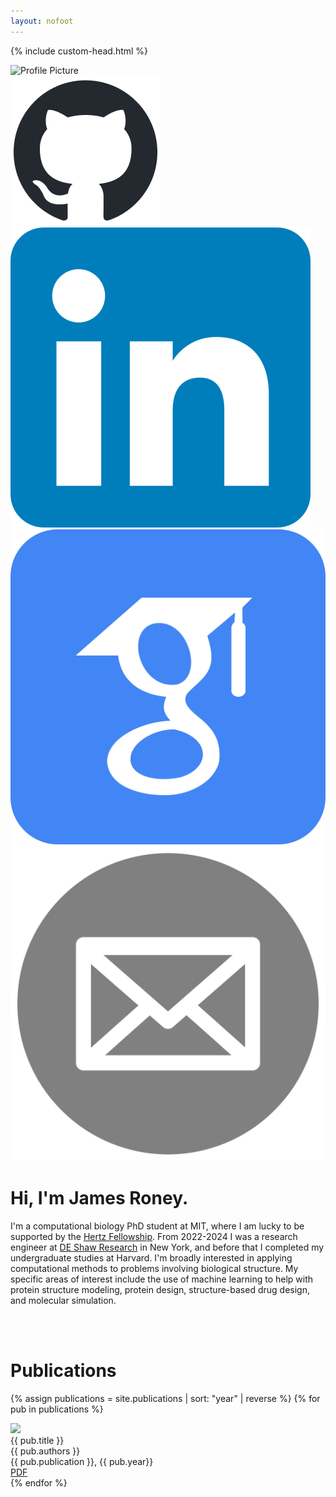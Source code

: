 ```yaml
---
layout: nofoot
---
```

{% include custom-head.html %}
<div class="flex-container">
  <div class="flex-vertical">
  <img src="images/me.png" alt="Profile Picture" class="profile-pic" >

  <div class="iconbar">
  <a href="https://github.com/jproney">
  <img src="images/github-mark.png" class=social></a>
  <a href="https://linkedin.com/in/james-p-roney">
  <img src="images/linkedin.png" class=social></a>
  <a href="https://scholar.google.com/citations?user=Yi5_KxgAAAAJ&hl=en">
  <img src="images/scholar.png" class=social></a>
  <a href="mailto:jamesproney@gmail.com">
  <img src="images/mail.png" class=social></a>
  </div>

  </div>
  <div class="bio">
    <h1>Hi, I'm James Roney.</h1>
    <p>
I'm a computational biology PhD student at MIT, where I am lucky to be supported by the <a href="https://www.hertzfoundation.org/the-fellowship/"> Hertz Fellowship</a>. From 2022-2024 I was a research engineer at <a href="https://www.deshawresearch.com"> DE Shaw Research</a> in New York, and before that I completed my undergraduate studies at Harvard. I'm broadly interested in applying computational methods to problems involving biological structure. My specific areas of interest include the use of machine learning to help with protein structure modeling, protein design, structure-based drug design, and molecular simulation.
    </p>
  </div>
</div>
<br>


<br>

# **Publications**

{% assign publications = site.publications | sort: "year" | reverse %}
{% for pub in publications %}
<div class="pubitem">
  <div class="pubteaser">
    <a href="{{pub.hlink}}">
    <img
      src="images/{{pub.id}}.png"
    />
    </a>
  </div>
  <div class="pubdata">
  <div class="pubtitle">{{ pub.title }}</div>
  <div class="pubauthors">{{ pub.authors }}</div>
  <div class="pubinfo">{{ pub.publication }}, {{ pub.year}}</div>
  <div class="publinks">
      <a href="pdfs/{{ pub.id}}.pdf"><i class="far fa-file-pdf"></i> PDF</a
      >&nbsp;&nbsp;
  </div>
  </div>

</div>
{% endfor %}
